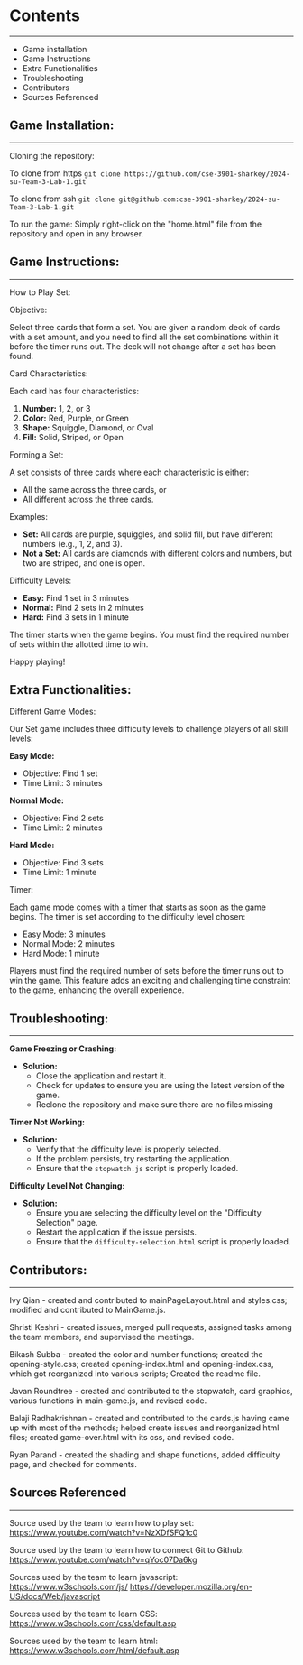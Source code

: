 
# Contents
***
* Game installation
* Game Instructions
* Extra Functionalities
* Troubleshooting
* Contributors
* Sources Referenced

## Game Installation: 
***
Cloning the repository:

To clone from https
`git clone https://github.com/cse-3901-sharkey/2024-su-Team-3-Lab-1.git`

To clone from ssh
`git clone git@github.com:cse-3901-sharkey/2024-su-Team-3-Lab-1.git`

To run the game:
Simply right-click on the "home.html" file from the repository and open in any browser.  

## Game Instructions:
---

How to Play Set:

Objective:

Select three cards that form a set. You are given a random deck of cards with a set amount, and you need to find all the set combinations within it before the timer runs out. The deck will not change after a set has been found.

Card Characteristics:

Each card has four characteristics:

1. **Number:** 1, 2, or 3
2. **Color:** Red, Purple, or Green
3. **Shape:** Squiggle, Diamond, or Oval
4. **Fill:** Solid, Striped, or Open

Forming a Set:

A set consists of three cards where each characteristic is either:

- All the same across the three cards, or
- All different across the three cards.

Examples:

- **Set:** All cards are purple, squiggles, and solid fill, but have different numbers (e.g., 1, 2, and 3).
- **Not a Set:** All cards are diamonds with different colors and numbers, but two are striped, and one is open.

Difficulty Levels:

- **Easy:** Find 1 set in 3 minutes
- **Normal:** Find 2 sets in 2 minutes
- **Hard:** Find 3 sets in 1 minute

The timer starts when the game begins. You must find the required number of sets within the allotted time to win.

Happy playing!

## Extra Functionalities:

Different Game Modes:

Our Set game includes three difficulty levels to challenge players of all skill levels:

 **Easy Mode:**
- Objective: Find 1 set
- Time Limit: 3 minutes

**Normal Mode:**
- Objective: Find 2 sets
- Time Limit: 2 minutes

**Hard Mode:**
- Objective: Find 3 sets
- Time Limit: 1 minute

Timer:

Each game mode comes with a timer that starts as soon as the game begins. The timer is set according to the difficulty level chosen:

- Easy Mode: 3 minutes
- Normal Mode: 2 minutes
- Hard Mode: 1 minute

Players must find the required number of sets before the timer runs out to win the game. This feature adds an exciting and challenging time constraint to the game, enhancing the overall experience.

## Troubleshooting:
---

**Game Freezing or Crashing:**
- **Solution:**
    - Close the application and restart it.
    - Check for updates to ensure you are using the latest version of the game.
    - Reclone the repository and make sure there are no files missing 
    
**Timer Not Working:**
- **Solution:** 
	- Verify that the difficulty level is properly selected. 
	- If the problem persists, try restarting the application. 
	- Ensure that the `stopwatch.js` script is properly loaded.

**Difficulty Level Not Changing:**
- **Solution:** 
	- Ensure you are selecting the difficulty level on the "Difficulty Selection" page. 
	- Restart the application if the issue persists.
	- Ensure that the `difficulty-selection.html` script is properly loaded.

## Contributors:
---

Ivy Qian - created and contributed to mainPageLayout.html and styles.css; modified and contributed to MainGame.js.

Shristi Keshri - created issues, merged pull requests, assigned tasks among the team members, and supervised the meetings.

Bikash Subba - created the color and number functions; created the opening-style.css; created opening-index.html and opening-index.css, which got reorganized into various scripts; Created the readme file.

Javan Roundtree - created and contributed to the stopwatch, card graphics, various functions in main-game.js, and revised code.

Balaji Radhakrishnan - created and contributed to the cards.js having came up with most of the methods; helped create issues and reorganized html files; created game-over.html with its css, and revised code.

Ryan Parand - created the shading and shape functions, added difficulty page, and checked for comments. 


## Sources Referenced
---

Source used by the team to learn how to play set:
https://www.youtube.com/watch?v=NzXDfSFQ1c0

Source used by the team to learn how to connect Git to Github:
https://www.youtube.com/watch?v=qYoc07Da6kg

Sources used by the team to learn javascript:
https://www.w3schools.com/js/
https://developer.mozilla.org/en-US/docs/Web/javascript

Sources used by the team to learn CSS:
https://www.w3schools.com/css/default.asp

Sources used by the team to learn html:
https://www.w3schools.com/html/default.asp












